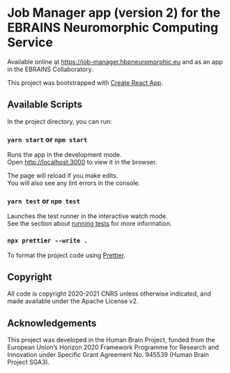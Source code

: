 # Job Manager app (version 2) for the EBRAINS Neuromorphic Computing Service

Available online at https://job-manager.hbpneuromorphic.eu and as an app in the EBRAINS Collaboratory.

This project was bootstrapped with [Create React App](https://github.com/facebook/create-react-app).

## Available Scripts

In the project directory, you can run:

### `yarn start` or `npm start`

Runs the app in the development mode.<br />
Open [http://localhost:3000](http://localhost:3000) to view it in the browser.

The page will reload if you make edits.<br />
You will also see any lint errors in the console.

### `yarn test` or `npm test`

Launches the test runner in the interactive watch mode.<br />
See the section about [running tests](https://facebook.github.io/create-react-app/docs/running-tests) for more information.

### `npx prettier --write .`

To format the project code using [Prettier](https://prettier.io).

## Copyright

All code is copyright 2020-2021 CNRS unless otherwise indicated, and made available under the Apache License v2.

## Acknowledgements

This project was developed in the Human Brain Project,
funded from the European Union’s Horizon 2020 Framework Programme for Research and Innovation
under Specific Grant Agreement No. 945539 (Human Brain Project SGA3).
